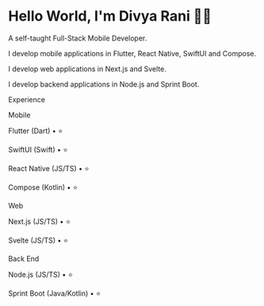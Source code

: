 # **Hello World, I'm Divya Rani 👋🏽**

A self-taught Full-Stack Mobile Developer.

I develop mobile applications in Flutter, React Native, SwiftUI and Compose.

I develop web applications in Next.js and Svelte.

I develop backend applications in Node.js and Sprint Boot.

Experience

Mobile

Flutter (Dart) • ⭐️

SwiftUI (Swift) • ⭐️

React Native (JS/TS) • ⭐️

Compose (Kotlin) • ⭐️

Web

Next.js (JS/TS) • ⭐️

Svelte (JS/TS) • ⭐️

Back End

Node.js (JS/TS) • ⭐️

Sprint Boot (Java/Kotlin) • ⭐️
